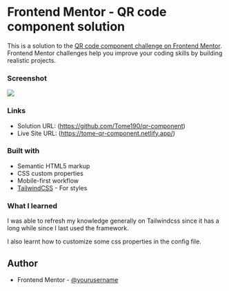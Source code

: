 # Frontend Mentor - QR code component solution

This is a solution to the [QR code component challenge on Frontend Mentor](https://www.frontendmentor.io/challenges/qr-code-component-iux_sIO_H). Frontend Mentor challenges help you improve your coding skills by building realistic projects. 

### Screenshot

![](./images/screenshot.jpg)


### Links

- Solution URL: (https://github.com/Tome190/qr-component)
- Live Site URL: (https://tome-qr-component.netlify.app/)

### Built with

- Semantic HTML5 markup
- CSS custom properties
- Mobile-first workflow
- [TailwindCSS](https://tailwindcss.com) - For styles

### What I learned

I was able to refresh my knowledge generally on Tailwindcss since it has a long while since I last used the framework.

I also learnt how to customize some css properties in the config file. 


## Author

- Frontend Mentor - [@yourusername](https://www.frontendmentor.io/profile/Grasit)
